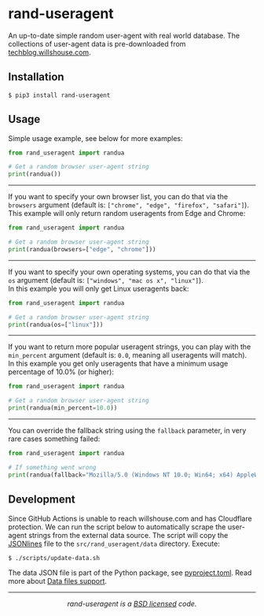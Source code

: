 rand-useragent
==============

An up-to-date simple random user-agent with real world database. 
The collections of user-agent data is pre-downloaded from [techblog.willshouse.com](https://techblog.willshouse.com/2012/01/03/most-common-user-agents/).


Installation
------------

```shell
$ pip3 install rand-useragent
```

Usage
-----

Simple usage example, see below for more examples:


```python
from rand_useragent import randua

# Get a random browser user-agent string
print(randua())
```

---

If you want to specify your own browser list, you can do that via the `browsers` 
argument (default is: `["chrome", "edge", "firefox", "safari"]`).  
This example will only return random useragents from Edge and Chrome:

```python
from rand_useragent import randua

# Get a random browser user-agent string
print(randua(browsers=["edge", "chrome"]))
```

---

If you want to specify your own operating systems, 
you can do that via the `os` argument (default is: `["windows", "mac os x", "linux"]`).  
In this example you will only get Linux useragents back:

```python
from rand_useragent import randua

# Get a random browser user-agent string
print(randua(os=["linux"]))
```

---

If you want to return more popular useragent strings, you can play with the `min_percent` 
argument (default is: `0.0`, meaning all useragents will match).  
In this example you get only useragents that have a minimum usage percentage of 10.0% (or higher):

```python
from rand_useragent import randua

# Get a random browser user-agent string
print(randua(min_percent=10.0))
```

---

You can override the fallback string using the `fallback` parameter, in very rare cases something failed:

```python
from rand_useragent import randua

# If something went wrong
print(randua(fallback="Mozilla/5.0 (Windows NT 10.0; Win64; x64) AppleWebKit/537.36 (KHTML, like Gecko) Chrome/114.0.0.0 Safari/537.36"))
```

Development
-----------

Since GitHub Actions is unable to reach willshouse.com and has Cloudflare protection. 
We can run the script below to automatically scrape the user-agent strings from the external data source. 
The script will copy the [JSONlines](https://jsonlines.org/) file to the `src/rand_useragent/data` directory. Execute:

```shell
$ ./scripts/update-data.sh
```

The data JSON file is part of the Python package, see [pyproject.toml](pyproject.toml). Read more about [Data files support](https://setuptools.pypa.io/en/latest/userguide/datafiles.html).

---

<!-- [![license](https://img.shields.io/github/license/Neoteroi/blacksheep.svg)](https://github.com/redbugg/random-useragent/blob/main/LICENSE) -->
<p align="center"><i>rand-useragent is a <a href="https://github.com/encode/httpx/blob/master/LICENSE.md">BSD licensed</a> code.</i></p>